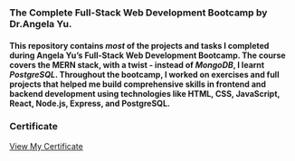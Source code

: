 ### The Complete Full-Stack Web Development Bootcamp by Dr.Angela Yu.

#### This repository contains *most* of the projects and tasks I completed during Angela Yu’s Full-Stack Web Development Bootcamp. The course covers the MERN stack, with a twist - instead of *MongoDB*, I learnt *PostgreSQL*. Throughout the bootcamp, I worked on exercises and full projects that helped me build comprehensive skills in frontend and backend development using technologies like HTML, CSS, JavaScript, React, Node.js, Express, and PostgreSQL.

### Certificate
[View My Certificate](https://www.udemy.com/certificate/UC-ebcadaf0-44ec-4534-8328-6b34adc55170/)